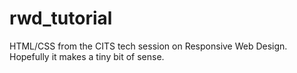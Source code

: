 rwd_tutorial
============

HTML/CSS from the CITS tech session on Responsive Web Design.  Hopefully it makes a tiny bit of sense.
